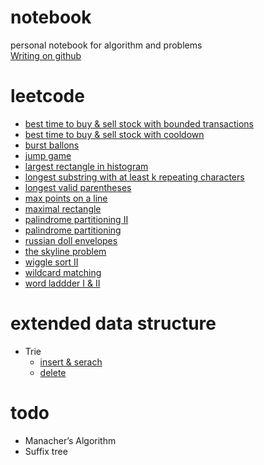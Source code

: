 # notebook
personal notebook for algorithm and problems  
[Writing on github](https://help.github.com/categories/writing-on-github/)

# leetcode
- [best time to buy & sell stock with bounded transactions](leetcode-best-time-to-buy-and-sell-stock-with-bounded-transactions.md)
- [best time to buy & sell stock with cooldown](leetcode-best-time-to-buy-and-sell-stock-with-cooldown.md)
- [burst ballons](leetcode-burst-ballons.md)
- [jump game](leetcode-jump-game.md)
- [largest rectangle in histogram](leetcode-largest-rectangle-in-histogram.md)
- [longest substring with at least k repeating characters](leetcode-longest-substring-with-at-least-k-repeating-characters.md)
- [longest valid parentheses](leetcode-longest-valid-parentheses.md)
- [max points on a line](leetcode-max-points-on-a-line.md)
- [maximal rectangle](leetcode-maximal-rectangle.md)
- [palindrome partitioning II](leetcode-palindrome-partitioning-ii.md)
- [palindrome partitioning](leetcode-palindrome-partitioning.md)
- [russian doll envelopes](leetcode-russian-doll-envelopes.md)
- [the skyline problem](leetcode-the-skyline-problem.md)
- [wiggle sort II](leetcode-wiggle-sort-ii.md)
- [wildcard matching](leetcode-wildcard-matching.md)
- [word laddder I & II](leetcode-word-ladder.md)

# extended data structure
- Trie  
  - [insert & serach](https://www.geeksforgeeks.org/trie-insert-and-search/)  
  - [delete](https://www.geeksforgeeks.org/trie-delete/)

# todo
- Manacher’s Algorithm
- Suffix tree

